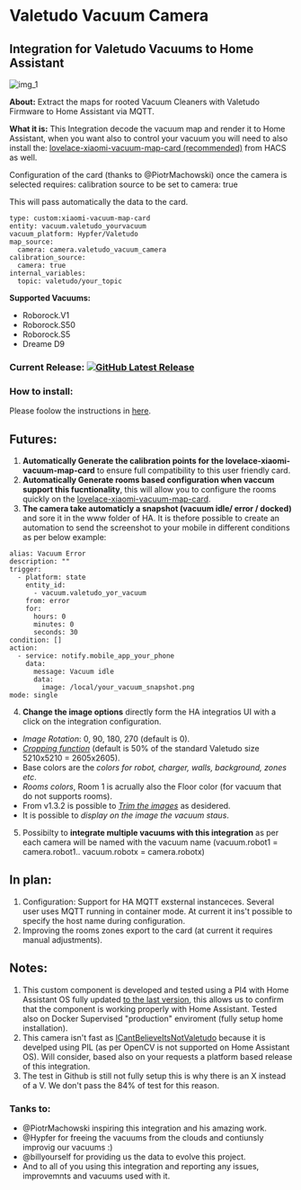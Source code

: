 [releases_shield]: https://img.shields.io/github/release/sca075/valetudo_vacuum_camera.svg?style=popout
[latest_release]: https://github.com/sca075/valetudo_vacuum_camera/releases/latest

# Valetudo Vacuum Camera
## Integration for Valetudo Vacuums to Home Assistant


![img_1](https://github.com/sca075/valetudo_vacuum_camera/assets/82227818/78752c27-1754-4d1f-9109-3003b36a1900)

**About:**
Extract the maps for rooted Vacuum Cleaners with Valetudo Firmware to Home Assistant via MQTT.

**What it is:**
This Integration decode the vacuum map and render it to Home Assistant, when you want also to control your vacuum you will need to also install the:
[lovelace-xiaomi-vacuum-map-card (recommended)](https://github.com/PiotrMachowski/lovelace-xiaomi-vacuum-map-card) from HACS as well.

Configuration of the card (thanks to @PiotrMachowski) once the camera is selected requires:
calibration source to be set to camera: true

This will pass automatically the data to the card.

```
type: custom:xiaomi-vacuum-map-card
entity: vacuum.valetudo_yourvacuum
vacuum_platform: Hypfer/Valetudo
map_source:
  camera: camera.valetudo_vacuum_camera 
calibration_source: 
  camera: true 
internal_variables: 
  topic: valetudo/your_topic  
  ```

**Supported Vacuums:**
- Roborock.V1
- Roborock.S50
- Roborock.S5
- Dreame D9


### Current Release: [![GitHub Latest Release][releases_shield]][latest_release]

### How to install:
Please foolow the instructions in [here](./docs/install.md).

## Futures:
1) **Automatically Generate the calibration points for the lovelace-xiaomi-vacuum-map-card** to ensure full compatibility to this user friendly card.
2) **Automatically Generate rooms based configuration when vaccum support this fucntionality**, this will allow you to configure the rooms quickly on the [lovelace-xiaomi-vacuum-map-card](https://github.com/PiotrMachowski/lovelace-xiaomi-vacuum-map-card).
3) **The camera take automaticly a snapshot (vacuum idle/ error / docked)** and sore it in the www folder of HA. It is thefore possible to create an automation to send the screenshot to your mobile in different conditions as per below example:

```
alias: Vacuum Error 
description: ""
trigger:
  - platform: state
    entity_id:
      - vacuum.valetudo_yor_vacuum
    from: error
    for:
      hours: 0
      minutes: 0
      seconds: 30
condition: []
action:
  - service: notify.mobile_app_your_phone
    data:
      message: Vacuum idle
      data:
        image: /local/your_vacuum_snapshot.png
mode: single
```

4) **Change the image options** directly form the HA integratios UI with a click on the integration configuration.
 - *Image Rotation*: 0, 90, 180, 270 (default is 0).
 - [*Cropping function*](./docs/croping_trimming.md) (default is 50% of the standard Valetudo size 5210x5210 = 2605x2605).
 - Base colors are the *colors for robot, charger, walls, background, zones etc*.
 - *Rooms colors*, Room 1 is acrually also the Floor color (for vacuum that do not supports rooms).
 - From v1.3.2 is possible to [*Trim the images*](./docs/croping_trimming.md) as desidered.
 - It is possible to *display on the image the vacuum staus*.  
5) Possibilty to **integrate multiple vacuums with this integration** as per each camera will be named with the vacuum name (vacuum.robot1 = camera.robot1.. vacuum.robotx = camera.robotx)

## In plan:
1) Configuration: Support for HA MQTT exsternal instanceces. Several user uses MQTT running in container mode. At current it ins't possible to specify the host name during configuration.
2) Improving the rooms zones export to the card (at current it requires manual adjustments).


## Notes:
1) This custom component is developed and tested using a PI4 with Home Assistant OS fully updated [to the last version](https://www.home-assistant.io/faq/release/), this allows us to confirm that the component is working properly with Home Assistant. Tested also on Docker Supervised "production" enviroment (fully setup home installation).
2) This camera isn't fast as [ICantBelieveItsNotValetudo](https://github.com/Hypfer/ICantBelieveItsNotValetudo) because it is develped using PIL (as per OpenCV is not supported on Home Assistant OS). Will consider, based also on your requests a platform based release of this integration.
3) The test in Github is still not fully setup this is why there is an X instead of a V. We don't pass the 84% of test for this reason.

### Tanks to:
- @PiotrMachowski inspiring this integration and his amazing work.
- @Hypfer for freeing the vacuums from the clouds and contiunsly improvig our vacuums :)
- @billyourself for providing us the data to evolve this project.
- And to all of you using this integration and reporting any issues, improvemnts and vacuums used with it.

